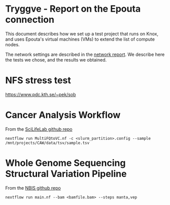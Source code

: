 # Tryggve - Report on the Epouta connection

This document describes how we set up a test project that runs on
Knox, and uses Epouta's virtual machines (VMs) to extend the list of
compute nodes.

The network settings are described in the [network report](../docs.md).
We describe here the tests we chose, and the results we obtained.

# NFS stress test

https://www.pdc.kth.se/~pek/sob

# Cancer Analysis Workflow

From the [SciLifeLab github repo](https://github.com/SciLifeLab/CAW)

`nextflow run MultiFQtoVC.nf -c <slurm_partition>.config --sample /mnt/projects/CAW/data/tsv/sample.tsv`

# Whole Genome Sequencing Structural Variation Pipeline

From the [NBIS github repo](https://github.com/NBISweden/wgs-structvar)

`nextflow run main.nf --bam <bamfile.bam> --steps manta,vep`

